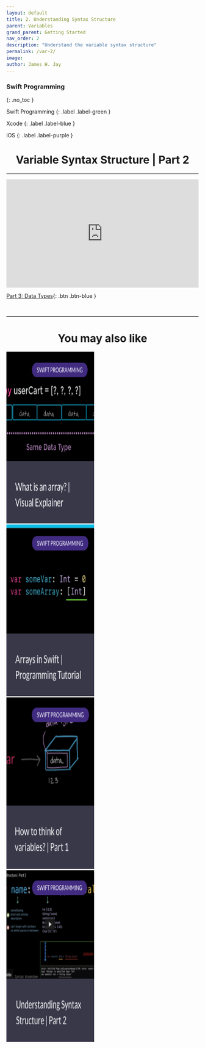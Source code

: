 ```yaml
---
layout: default
title: 2. Understanding Syntax Structure
parent: Variables
grand_parent: Getting Started
nav_order: 2
description: "Understand the variable syntax structure"
permalink: /var-2/
image: 
author: James H. Jay
---
```

### Swift Programming 
{: .no_toc }

Swift Programming
{: .label .label-green }

Xcode
{: .label .label-blue }

iOS
{: .label .label-purple }

<h1><center> Variable Syntax Structure | Part 2</center></h1> 

---

<div style="padding:56.25% 0 0 0;position:relative;"><iframe src="https://player.vimeo.com/video/698495385?h=9f2b906a12&amp;badge=0&amp;autopause=0&amp;player_id=0&amp;app_id=58479" frameborder="0" allow="autoplay; fullscreen; picture-in-picture" allowfullscreen style="position:absolute;top:0;left:0;width:100%;height:100%;" title="Syntax Structure _ Part 2"></iframe></div><script src="https://player.vimeo.com/api/player.js"></script>

[Part 3: Data Types](/var-3){: .btn .btn-blue }

<br>

---

<h1><center> You may also like </center></h1>
<div class="row">
    <div class="column_grid">
        <a href="/array-explainer">
            <img border="0" alt="img" src="/assets/images/cards/box1.png" width="230" height="450">
        </a>
    </div>
    <div class="column_grid">
        <a href="/array-tutorial">
            <img border="0" alt="img" src="/assets/images/cards/box2.png" width="230" height="450">
        </a>
    </div>
    <div class="column_grid">
        <a href="/var-1">
            <img border="0" alt="img" src="/assets/images/cards/box3.png" width="230" height="450">
        </a>
    </div>      
    <div class="cocolumn_gridlumn">
        <a href="/var-2">
            <img border="0" alt="img" src="/assets/images/cards/box4.png" width="230" height="450">
        </a>
    </div>
</div>